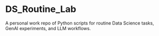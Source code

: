 # DS_Routine_Lab
A personal work repo of Python scripts for routine Data Science tasks, GenAI experiments, and LLM workflows.

